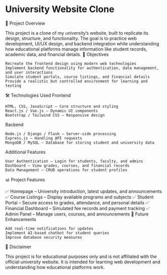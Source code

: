 # University Website Clone
📌 Project Overview

This project is a clone of my university’s website, built to replicate its design, structure, and functionality. The goal is to practice web development, UI/UX design, and backend integration while understanding how educational platforms manage information like student records, academic data, and financial details.
🎯 Objectives

    Recreate the frontend design using modern web technologies
    Implement backend functionality for authentication, data management, and user interactions
    Simulate student portals, course listings, and financial details
    Provide a realistic but controlled environment for learning and testing

🛠 Technologies Used
Frontend

    HTML, CSS, JavaScript – Core structure and styling
    React.js / Vue.js – Dynamic UI components
    Bootstrap / Tailwind CSS – Responsive design

Backend

    Node.js / Django / Flask – Server-side processing
    Express.js – Handling API requests
    MongoDB / MySQL – Database for storing student and university data

Additional Features

    User Authentication – Login for students, faculty, and admins
    Dashboard – View grades, courses, and financial records
    Data Management – CRUD operations for student profiles

📊 Project Features

✅ Homepage – University introduction, latest updates, and announcements
✅ Course Listings – Display available programs and subjects
✅ Student Portal – Secure access to grades, attendance, and personal details
✅ Financial Dashboard – Simulated fee records and payment tracking
✅ Admin Panel – Manage users, courses, and announcements
🚀 Future Enhancements

    Add real-time notifications for updates
    Implement AI-based chatbot for student queries
    Improve database security measures

📢 Disclaimer

This project is for educational purposes only and is not affiliated with the official university website. It is intended for learning web development and understanding how educational platforms work.
